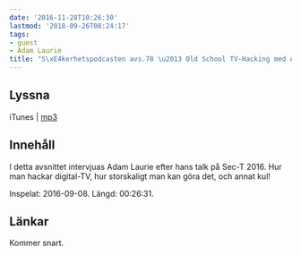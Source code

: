 ```yaml
---
date: '2016-11-28T10:26:30'
lastmod: '2018-09-26T08:24:17'
tags:
- guest
- Adam Laurie
title: "S\xE4kerhetspodcasten avs.78 \u2013 Old School TV-Hacking med Adam Laurie"
---
```

## Lyssna

iTunes \| [mp3](http://traffic.libsyn.com/sakerhetspodcasten/Sec-T_0x09_Adam_Laurie_DVB-T_Black_Button_Pivot.mp3)

## Innehåll

I detta avsnittet intervjuas Adam Laurie efter hans talk på Sec-T 2016. Hur man hackar
digital-TV, hur storskaligt man kan göra det, och annat kul!

Inspelat: 2016-09-08. Längd: 00:26:31.

## Länkar

Kommer snart.

